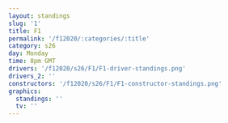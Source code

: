 ```yaml
---
layout: standings
slug: '1'
title: F1
permalink: '/f12020/:categories/:title'
category: s26
day: Monday
time: 8pm GMT
drivers: '/f12020/s26/F1/F1-driver-standings.png'
drivers_2: ''
constructors: '/f12020/s26/F1/F1-constructor-standings.png'
graphics:
  standings: ''
  tv: ''
---
```


